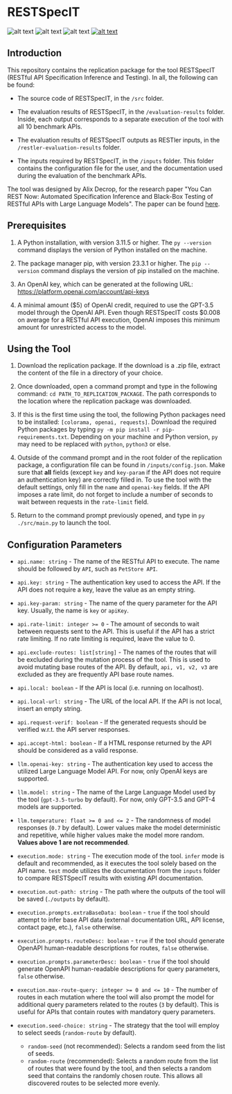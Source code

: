 # RESTSpecIT
![alt text](https://img.shields.io/badge/Version-1.0-orange.svg) ![alt text](https://img.shields.io/badge/LLM-GPT--3.5_|_GPT--4-purple.svg) ![alt text](https://img.shields.io/badge/Minimal_User_Input-API_Name,_OpenAI_Key-brightgreen.svg)  [![alt text](https://img.shields.io/badge/LinkedIn-blue.svg)](https://www.linkedin.com/in/alix-decrop)

## Introduction

This repository contains the replication package for the tool RESTSpecIT (RESTful API Specification Inference and Testing). In all, the following can be found:

- The source code of RESTSpecIT, in the `/src` folder.

- The evaluation results of RESTSpecIT, in the `/evaluation-results` folder. Inside, each output corresponds to a separate execution of the tool with all 10 benchmark APIs.

- The evaluation results of RESTSpecIT outputs as RESTler inputs, in the `/restler-evaluation-results` folder.

- The inputs required by RESTSpecIT, in the `/inputs` folder. This folder contains the configuration file for the user, and the documentation used during the evaluation of the benchmark APIs.

The tool was designed by Alix Decrop, for the research paper "You Can REST Now: Automated Specification Inference and Black-Box Testing of RESTful APIs with Large Language Models". The paper can be found [here](https://arxiv.org/abs/2402.05102).

## Prerequisites

1. A Python installation, with version 3.11.5 or higher. The `py --version` command displays the version of Python installed on the machine.

2. The package manager pip, with version 23.3.1 or higher. The `pip --version` command displays the version of pip installed on the machine.

3. An OpenAI key, which can be generated at the following URL: https://platform.openai.com/account/api-keys

4. A minimal amount ($5) of OpenAI credit, required to use the GPT-3.5 model through the OpenAI API. Even though RESTSpecIT costs $0.008 on average for a RESTful API execution, OpenAI imposes this minimum amount for unrestricted access to the model.

## Using the Tool

1. Download the replication package. If the download is a .zip file, extract the content of the file in a directory of your choice.

2. Once downloaded, open a command prompt and type in the following command: `cd PATH_TO_REPLICATION_PACKAGE`. The path corresponds to the location where the replication package was downloaded.

3. If this is the first time using the tool, the following Python packages need to be installed: `[colorama, openai, requests]`. Download the required Python packages by typing `py -m pip install -r pip-requirements.txt`. Depending on your machine and Python version, `py` may need to be replaced with `python`, `python3` or else.

4. Outside of the command prompt and in the root folder of the replication package, a configuration file can be found in `/inputs/config.json`. Make sure that **all** fields (except `key` and `key-param` if the API does not require an authentication key) are correctly filled in. To use the tool with the default settings, only fill in the `name` and `openai-key` fields. If the API imposes a rate limit, do not forget to include a number of seconds to wait between requests in the `rate-limit` field.

4. Return to the command prompt previously opened, and type in `py ./src/main.py` to launch the tool.

## Configuration Parameters

- `api.name: string` - The name of the RESTful API to execute. The name should be followed by `API`, such as `PetStore API`.

- `api.key: string` - The authentication key used to access the API. If the API does not require a key, leave the value as an empty string.

- `api.key-param: string` - The name of the query parameter for the API key. Usually, the name is `key` or `apiKey`.

- `api.rate-limit: integer >= 0` - The amount of seconds to wait between requests sent to the API. This is useful if the API has a strict rate limiting. If no rate limiting is required, leave the value to 0.

- `api.exclude-routes: list[string]` - The names of the routes that will be excluded during the mutation process of the tool. This is used to avoid mutating base routes of the API. By default, `api, v1, v2, v3` are excluded as they are frequently API base route names.

- `api.local: boolean` - If the API is local (i.e. running on localhost).

- `api.local-url: string` - The URL of the local API. If the API is not local, insert an empty string.

- `api.request-verif: boolean` - If the generated requests should be verified w.r.t. the API server responses.

- `api.accept-html: boolean` - If a HTML response returned by the API should be considered as a valid response.

- `llm.openai-key: string` - The authentication key used to access the utilized Large Language Model API. For now, only OpenAI keys are supported.

- `llm.model: string` - The name of the Large Language Model used by the tool (`gpt-3.5-turbo` by default). For now, only GPT-3.5 and GPT-4 models are supported.

- `llm.temperature: float >= 0 and <= 2` - The randomness of model responses (`0.7` by default). Lower values make the model deterministic and repetitive, while higher values make the model more random. **Values above 1 are not recommended**.

- `execution.mode: string` - The execution mode of the tool. `infer` mode is default and recommended, as it executes the tool solely based on the API name. `test` mode utilizes the documentation from the `inputs` folder to compare RESTSpecIT results with existing API documentation.

- `execution.out-path: string` - The path where the outputs of the tool will be saved (`./outputs` by default).

- `execution.prompts.extraBaseData: boolean` - `true` if the tool should attempt to infer base API data (external documentation URL, API license, contact page, etc.), `false` otherwise.

- `execution.prompts.routeDesc: boolean` - `true` if the tool should generate OpenAPI human-readable descriptions for routes, `false` otherwise.

- `execution.prompts.parameterDesc: boolean` - `true` if the tool should generate OpenAPI human-readable descriptions for query parameters, `false` otherwise.

- `execution.max-route-query: integer >= 0 and <= 10` - The number of routes in each mutation where the tool will also prompt the model for additional query parameters related to the routes (`3` by default). This is useful for APIs that contain routes with mandatory query parameters.

- `execution.seed-choice: string` - The strategy that the tool will employ to select seeds (`random-route` by default).
    - `random-seed` (not recommended): Selects a random seed from the list of seeds.
    - `random-route` (recommended): Selects a random route from the list of routes that were found by the tool, and then selects a random seed that contains the randomly chosen route. This allows all discovered routes to be selected more evenly.
